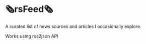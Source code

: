 # 🗞rsFeed🗞

A curated list of news sources and articles I occasionally explore.

Works using rss2json API
